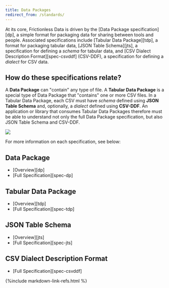 ```yaml
---
title: Data Packages
redirect_from: /standards/
---
```


At its core, Frictionless Data is driven by the
[Data Package specification][dp], a simple format for packaging data
for sharing between tools and people. Associated specifications
include [Tabular Data Package][tdp], a format for packaging tabular
data, [JSON Table Schema][jts], a specification for defining a
*schema* for tabular data, and
[CSV Dialect Description Format][spec-csvddf] (CSV-DDF), a
specification for defining a *dialect* for CSV data.

## How do these specifications relate?

A **Data Package** can "contain" any type of file.  A **Tabular Data
Package** is a special type of Data Package that "contains" one or
more CSV files.  In a Tabular Data Package, each CSV must have
*schema* defined using **JSON Table Schema** and, optionally, a
*dialect* defined using **CSV-DDF**.  An application or library that
consumes Tabular Data Packages therefore must be able to understand
not only the full Data Package specification, but also JSON Table
Schema and CSV-DDF.

<img src="https://docs.google.com/drawings/d/19DTSTlxkOdTgieTWhnTNLAZtxn_ie63DV-vEGW_TP_E/pub?w=960&amp;h=720">

For more information on each specification, see below:

## Data Package

- [Overview][dp]
- [Full Specification][spec-dp]

## Tabular Data Package

- [Overview][tdp]
- [Full Specification][spec-tdp]

## JSON Table Schema

- [Overview][jts]
- [Full Specification][spec-jts]

## CSV Dialect Description Format

- [Full Specification][spec-csvddf]

{%include markdown-link-refs.html %}

